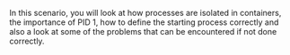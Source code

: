 In this scenario, you will look at how processes are isolated in containers, the importance of PID 1, how to define the starting process correctly and also a look at some of the problems that can be encountered if not done correctly.